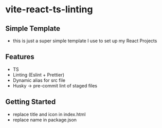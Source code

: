 # vite-react-ts-linting

## Simple Template

- this is just a super simple template I use to set up my React Projects

## Features

- TS
- Linting (Eslint + Prettier)
- Dynamic alias for src file
- Husky -> pre-commit lint of staged files

## Getting Started

- replace title and icon in index.html
- replace name in package.json
